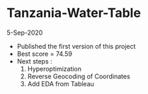 # Tanzania-Water-Table

5-Sep-2020

- Published the first version of this project
- Best score = 74.59
- Next steps :
  1.  Hyperoptimization
  2.  Reverse Geocoding of Coordinates
  3.  Add EDA from Tableau
